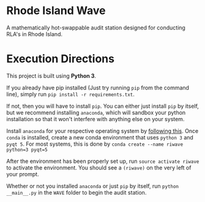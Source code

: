 # Rhode Island Wave
A mathematically hot-swappable audit station designed for conducting RLA's in 
Rhode Island.

# Execution Directions
This project is built using **Python 3**. 

If you already have pip installed (Just try running `pip` from the command line), simply 
run `pip install -r requirements.txt`. 

If not, then you will have to install `pip`. You can either just install `pip` by itself,
but we recommend installing `anaconda`, which will sandbox your python installation so that
it won't interfere with anything else on your system. 

Install `anaconda` for your respective operating system by [following this](https://conda.io/docs/user-guide/install/index.html#regular-installation). Once `conda` is installed, create a new conda environment that
 uses `python 3` and `pyqt 5`. For most systems, this is done by `conda create --name
 riwave python=3 pyqt=5`

After the environment has been properly set up, run `source activate riwave` to activate
the environment. You should see a `(riwave)` on the very left of your prompt.

Whether or not you installed `anaconda` or just `pip` by itself, run `python __main__.py` 
in the `WAVE` folder to begin the audit station.
